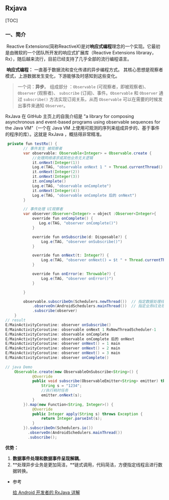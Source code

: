 ## Rxjava

[TOC]

### 一、简介

​	Reactive Extensions(简称ReactiveX)是对**响应式编程**理念的一个实现。它最初是由微软的一个团队所开发的响应式扩展库（Reactive Extensions libraray，Rx），随后越来流行，目前已经支持了几乎全部的流行编程语言。

​	**响应式编程：** 一直基于数据流和变化传递的异步编程方式。 其核心思想是观察者模式，上游数据发生变化，下游能够及时感知到这些变化。

>  一个词：**异步**。 组成部分 ：`Observable` (可观察者，即被观察者)、 `Observer` (观察者)、 `subscribe` (订阅)、事件。`Observable` 和 `Observer` 通过 `subscribe()` 方法实现订阅关系，从而 `Observable` 可以在需要的时候发出事件来通知 `Observer`。

RxJava 在 GitHub 主页上的自我介绍是 "a library for composing asynchronous and event-based programs using observable sequences for the Java VM"（一个在 Java VM 上使用可观测的序列来组成异步的、基于事件的程序的库）。这就是 RxJava ，概括得非常精准。

```java
 private fun testRx() {
        // 事件发生 被观察者
        var observable: Observable<Integer> = Observable.create {
            //处理网络请求或其他业务无关逻辑
            it.onNext(Integer(1))
            Log.e(TAG, "observable onNext 1 " + Thread.currentThread().name)
            it.onNext(Integer(2))
            it.onNext(Integer(3))
            it.onComplete()
            Log.e(TAG, "observable onComplete")
            it.onNext(Integer(4))
            Log.e(TAG, "observable onComplete 后的 onNext")
        }

        // 事件处理 UI观察者
        var observer:Observer<Integer> = object :Observer<Integer>{
            override fun onComplete() {
               Log.e(TAG, "observer onComplete()")
            }

            override fun onSubscribe(d: Disposable?) {
                Log.e(TAG, "observer onSubscribe()")
            }

            override fun onNext(t: Integer?) {
                Log.e(TAG, "observer onNext() = $t " + Thread.currentThread().name)
            }

            override fun onError(e: Throwable?) {
                Log.e(TAG, "observer onError()")
            }

        }

        observable.subscribeOn(Schedulers.newThread())  // 指定数据处理线程
            .observeOn(AndroidSchedulers.mainThread())  // 指定业务UI处理线程
            .subscribe(observer)
    }
// result
E/MainActivityCoroutine: observer onSubscribe()
E/MainActivityCoroutine: observable onNext 1 RxNewThreadScheduler-1
E/MainActivityCoroutine: observable onComplete
E/MainActivityCoroutine: observable onComplete 后的 onNext
E/MainActivityCoroutine: observer onNext() = 1 main
E/MainActivityCoroutine: observer onNext() = 2 main
E/MainActivityCoroutine: observer onNext() = 3 main
E/MainActivityCoroutine: observer onComplete()
  
// java Demo 
    Observable.create(new ObservableOnSubscribe<String>() {
            @Override
            public void subscribe(ObservableEmitter<String> emitter) throws Exception {
                String s = "1234";
                //执行耗时任务
                emitter.onNext(s);
            }
        }).map(new Function<String, Integer>() {
            @Override
            public Integer apply(String s) throws Exception {
                return Integer.parseInt(s);
            }
        }).subscribeOn(Schedulers.io())
          .observeOn(AndroidSchedulers.mainThread())
          .subscribe();
```

**优势：**

1. **数据事件处理和数据事件呈现解耦**。
2. **处理异步业务是更加简洁，**链式调用，代码简洁，方便指定线程且进行数据转换。





- 参考

  [给 Android 开发者的 RxJava 详解](https://gank.io/post/560e15be2dca930e00da1083)

